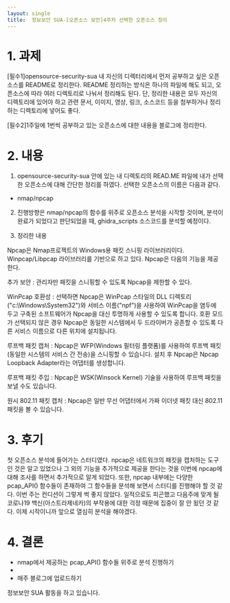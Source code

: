 ```yaml
---
layout: single
title:  정보보안 SUA-[오픈소스 보안]4주차 선택한 오픈소스 정리
---
```


# 1. 과제

[필수1]opensource-security-sua 내 자신의 디렉터리에서 먼저 공부하고 싶은 오픈소스를 README로 정리한다. README 정리하는 방식은 하나의 파일에 해도 되고, 오픈소스에 따라 여러 디렉토리로 나눠서 정리해도 된다. 단, 정리한 내용은 모두 자신의 디렉토리에 있어야 하고 관련 문서, 이미지, 영상, 링크, 소스코드 등을 첨부하거나 정리하는 디렉토리에 넣어도 좋다.

[필수2]1주일에 1번씩 공부하고 있는 오픈소스에 대한 내용을 블로그에 정리한다.


# 2. 내용

1. opensource-security-sua 안에 있는 내 디렉토리의 READ.ME 파일에 내가 선택한 오픈소스에 대해 간단한 정리를 하였다. 선택한 오픈소스의 이름은 다음과 같다.

- nmap/npcap 

2. 진행방향은 nmap/npcap의 함수를 위주로 오픈소스 분석을 시작할 것이며, 분석이 완료가 되었다고 판단되었을 때, ghidra_scripts 소스코드를 분석할 예정이다. 

3. 정리한 내용

Npcap은 Nmap프로젝트의 Windows용 패킷 스니핑 라이브러리이다. Winpcap/Libpcap 라이브러리를 기반으로 하고 있다.  Npcap은 다음의 기능을 제공한다.

추가 보안 : 관리자만 패킷을 스니핑할 수 있도록 Npcap을 제한할 수 있다.

WinPcap 호환성 : 선택하면 Npcap은 WinPcap 스타일의 DLL 디렉토리("c:\Windows\System32")와 서비스 이름("npf")을 사용하여 WinPcap을 염두에 두고 구축된 소프트웨어가 Npcap을 대신 투명하게 사용할 수 있도록 합니다. 호환 모드가 선택되지 않은 경우 Npcap은 동일한 시스템에서 두 드라이버가 공존할 수 있도록 다른 서비스 이름으로 다른 위치에 설치됩니다.

루프백 패킷 캡처 : Npcap은 WFP(Windows 필터링 플랫폼)를 사용하여 루프백 패킷(동일한 시스템의 서비스 간 전송)을 스니핑할 수 있습니다. 설치 후 Npcap은 Npcap Loopback Adapter라는 어댑터를 생성합니다.

루프백 패킷 주입 : Npcap은 WSK(Winsock Kernel) 기술을 사용하여 루프백 패킷을 보낼 수도 있습니다.

원시 802.11 패킷 캡처 : Npcap은 일반 무선 어댑터에서 가짜 이더넷 패킷 대신 802.11 패킷을 볼 수 있습니다.


# 3. 후기
첫 오픈소스 분석에 들어가는 스터디였다. npcap은 네트워크의 패킷을 캡처하는 도구인 것은 알고 있었으나 그 외의 기능을 추가적으로 제공을 한다는 것을 이번에 npcap에 대해 조사를 하면서 추가적으로 알게 되었다. 또한, npcap 내부에는 다양한 pcap_API() 함수들이 존재하여 그 함수들을 분석해 보면서 스터디를 진행해야 할 것 같다. 이번 주는 컨디션이 그렇게 썩 좋지 않았다. 일적으로도 피곤했고 다음주에 맞게 될 코로나19 백신(아스트라제네카)의 부작용에 대한 걱정 때문에 집중이 잘 안 됬던 것 같다. 이제 시작이니까 앞으로 열심히 분석을 해야겠다.

# 4. 결론
- nmap에서 제공하는 pcap_API() 함수들 위주로 분석 진행하기
- 
- 매주 블로그에 업로드하기 


정보보안 SUA 활동을 하고 있습니다.

